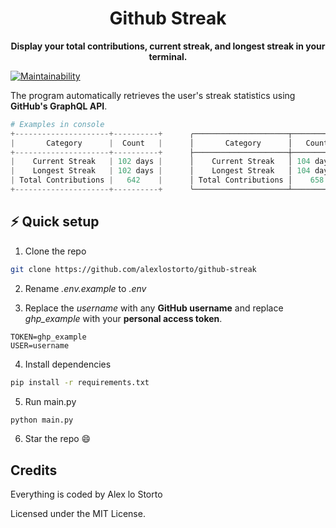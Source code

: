 <h1 align="center">Github Streak</h1>

<p align="center">
  <b>Display your total contributions, current streak,
  and longest streak in your terminal.</b>
</p>

[![Maintainability](https://img.shields.io/codeclimate/maintainability/alexlostorto/github-streak?style=for-the-badge&message=Code+Climate&labelColor=222222&logo=Code+Climate&logoColor=FFFFFF)](https://codeclimate.com/github/alexlostorto/github-streak/maintainability)

The program automatically retrieves the user's streak statistics using **GitHub's GraphQL API**.

```python
# Examples in console
+---------------------+----------+      ╭─────────────────────┬──────────╮
|       Category      |  Count   |      │       Category      │   Count  │
+---------------------+----------+      ├─────────────────────┼──────────┤
|    Current Streak   | 102 days |      │    Current Streak   │ 104 days │
|    Longest Streak   | 102 days |      │    Longest Streak   │ 104 days │
| Total Contributions |   642    |      │ Total Contributions │    658   │
+---------------------+----------+      ╰─────────────────────┴──────────╯
```

## ⚡ Quick setup

1. Clone the repo

```bash
git clone https://github.com/alexlostorto/github-streak
```

2. Rename _.env.example_ to _.env_

3. Replace the _username_ with any **GitHub username** and replace _ghp_example_ with your **personal access token**.

```env
TOKEN=ghp_example
USER=username
```

4. Install dependencies

```bash
pip install -r requirements.txt
```

5. Run main.py

```bash
python main.py
```

6. Star the repo 😄

## Credits

Everything is coded by Alex lo Storto

Licensed under the MIT License.
